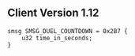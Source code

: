 ## Client Version 1.12

```rust,ignore
smsg SMSG_DUEL_COUNTDOWN = 0x2B7 {
    u32 time_in_seconds;    
}

```
